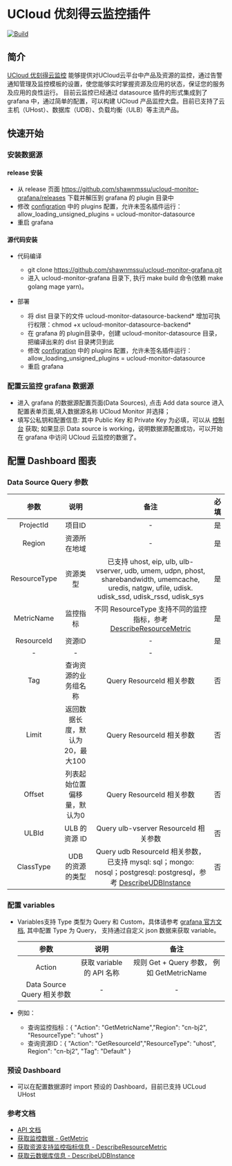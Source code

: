 # UCloud 优刻得云监控插件

[![Build](https://github.com/grafana/grafana-starter-datasource-backend/workflows/CI/badge.svg)](https://github.com/grafana/grafana-datasource-backend/actions?query=workflow%3A%22CI%22)


## 简介
 [UCloud 优刻得云监控](https://docs.ucloud.cn/umon/README) 能够提供对UCloud云平台中产品及资源的监控，通过告警通知管理及监控模板的设置，使您能够实时掌握资源及应用的状态，保证您的服务及应用的良性运行。
 目前云监控已经通过 datasource 插件的形式集成到了 grafana 中，通过简单的配置，可以构建 UCloud 产品监控大盘。目前已支持了云主机（UHost）、数据库（UDB）、负载均衡（ULB）等主流产品。

## 快速开始

### 安装数据源 

#### release 安装

- 从 release 页面 https://github.com/shawnmssu/ucloud-monitor-grafana/releases 下载并解压到 grafana 的 plugin 目录中
- 修改 [configration](https://grafana.com/docs/grafana/latest/administration/configuration/) 中的 plugins 配置，允许未签名插件运行：
   allow_loading_unsigned_plugins = ucloud-monitor-datasource
- 重启 grafana

#### 源代码安装

- 代码编译
    - git clone https://github.com/shawnmssu/ucloud-monitor-grafana.git
    - 进入 ucloud-monitor-grafana 目录下, 执行 make build 命令(依赖 make golang mage yarn)。

- 部署
   - 将 dist 目录下的文件 ucloud-monitor-datasource-backend* 增加可执行权限：chmod +x ucloud-monitor-datasource-backend*
   - 在 grafana 的 plugin目录中，创建 ucloud-monitor-datasource 目录，把编译出来的 dist 目录拷贝到此
   - 修改 [configration](https://grafana.com/docs/grafana/latest/administration/configuration/) 中的 plugins 配置，允许未签名插件运行：
     allow_loading_unsigned_plugins = ucloud-monitor-datasource 
   - 重启 grafana

### 配置云监控 grafana 数据源

  - 进入 grafana 的数据源配置页面(Data Sources), 点击 Add data source 进入配置表单页面,填入数据源名称 UCloud Monitor 并选择； 
  - 填写公私钥和配置信息:
    其中 Public Key 和 Private Key 为必填，可以从 [控制台](https://console.ucloud.cn/uapi/apikey) 获取;
    如果显示 Data source is working，说明数据源配置成功，可以开始在 grafana 中访问 UCloud 云监控的数据了。
    
## 配置 Dashboard 图表

### Data Source Query 参数

   |  参数   | 说明  | 备注| 必填
   |  :----:  | :----:  | :----:|:----:|
   | ProjectId  | 项目ID | - | 是 |
   | Region | 资源所在地域 | - | 是 |
   | ResourceType  | 资源类型 | 已支持 uhost, eip, ulb, ulb-vserver, udb, umem, udpn, phost, sharebandwidth, umemcache, uredis, natgw, ufile, udisk. udisk_ssd, udisk_rssd, udisk_sys | 是 |
   | MetricName  | 监控指标 | 不同 ResourceType 支持不同的监控指标，参考 [DescribeResourceMetric](https://docs.ucloud.cn/api/umon-api/describe_resource_metric)| 是 |
   | ResourceId  | 资源ID | - | 是 |
   |  - | - | - |
   | Tag  | 查询资源的业务组名称 | Query ResourceId 相关参数 | 否 |
   | Limit  | 返回数据长度，默认为20，最大100 | Query ResourceId 相关参数 | 否 |
   | Offset  | 列表起始位置偏移量，默认为0 | Query ResourceId 相关参数 | 否 |
   | ULBId   | ULB 的资源 ID | Query ulb-vserver ResourceId 相关参数 | 否 |
   | ClassType   | UDB 的资源的类型 | Query udb ResourceId 相关参数，已支持 mysql: sql；mongo: nosql；postgresql: postgresql，参考 [DescribeUDBInstance](https://docs.ucloud.cn/api/udb-api/describe_udb_instance)| 否 |

### 配置 variables

- Variables支持 Type 类型为 Query 和 Custom，具体请参考 [grafana 官方文档](https://grafana.com/docs/grafana/latest/variables/variable-types/),
  其中配置 Type 为 Query， 支持通过自定义 json 数据来获取 variable。
  
  |  参数   | 说明  | 备注|
  |  :----:  | :----:  | :----:|
  | Action  | 获取 variable 的 API 名称 | 规则 Get + Query 参数， 例如 GetMetricName |
  | Data Source Query 相关参数  | - | - |

-  例如：
   - 查询监控指标：{ "Action": "GetMetricName","Region": "cn-bj2", "ResourceType": "uhost" }
   - 查询资源ID：{ "Action": "GetResourceId","ResourceType": "uhost", Region": "cn-bj2", "Tag": "Default" }

### 预设 Dashboard

- 可以在配置数据源时 import 预设的 Dashboard，目前已支持 UCLoud UHost

### 参考文档
- [API 文档](https://docs.ucloud.cn/api)
- [获取监控数据 - GetMetric](https://docs.ucloud.cn/api/umon-api/get_metric)
- [获取资源支持监控指标信息 - DescribeResourceMetric](https://docs.ucloud.cn/api/umon-api/describe_resource_metric)
- [获取云数据库信息 - DescribeUDBInstance](https://docs.ucloud.cn/api/udb-api/describe_udb_instance)